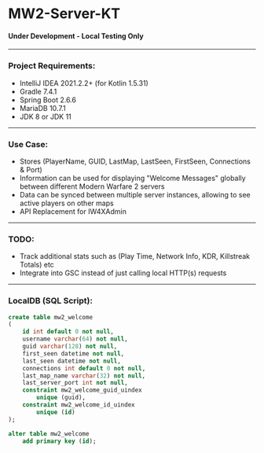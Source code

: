 # MW2-Server-KT
#### Under Development - Local Testing Only

---

### Project Requirements:

- IntelliJ IDEA 2021.2.2+ (for Kotlin 1.5.31)
- Gradle 7.4.1
- Spring Boot 2.6.6
- MariaDB 10.7.1
- JDK 8 or JDK 11

---

### Use Case:

- Stores (PlayerName, GUID, LastMap, LastSeen, FirstSeen, Connections & Port) 
- Information can be used for displaying "Welcome Messages" globally between different Modern Warfare 2 servers
- Data can be synced between multiple server instances, allowing to see active players on other maps
- API Replacement for IW4XAdmin

---

### TODO:

- Track additional stats such as (Play Time, Network Info, KDR, Killstreak Totals) etc
- Integrate into GSC instead of just calling local HTTP(s) requests

---

### LocalDB (SQL Script):
```sql
create table mw2_welcome
(
    id int default 0 not null,
    username varchar(64) not null,
    guid varchar(128) not null,
    first_seen datetime not null,
    last_seen datetime not null,
    connections int default 0 not null,
    last_map_name varchar(32) not null,
    last_server_port int not null,
    constraint mw2_welcome_guid_uindex
        unique (guid),
    constraint mw2_welcome_id_uindex
        unique (id)
);

alter table mw2_welcome
    add primary key (id);
```
